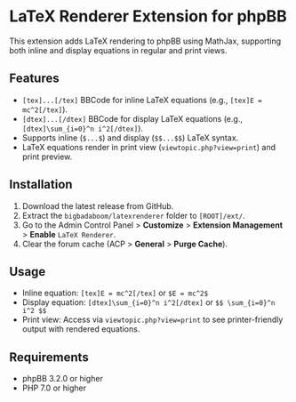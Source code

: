 # LaTeX Renderer Extension for phpBB

This extension adds LaTeX rendering to phpBB using MathJax, supporting both inline and display equations in regular and print views.

## Features
- `[tex]...[/tex]` BBCode for inline LaTeX equations (e.g., `[tex]E = mc^2[/tex]`).
- `[dtex]...[/dtex]` BBCode for display LaTeX equations (e.g., `[dtex]\sum_{i=0}^n i^2[/dtex]`).
- Supports inline (`$...$`) and display (`$$...$$`) LaTeX syntax.
- LaTeX equations render in print view (`viewtopic.php?view=print`) and print preview.

## Installation
1. Download the latest release from GitHub.
2. Extract the `bigbadaboom/latexrenderer` folder to `[ROOT]/ext/`.
3. Go to the Admin Control Panel > **Customize** > **Extension Management** > **Enable** `LaTeX Renderer`.
4. Clear the forum cache (ACP > **General** > **Purge Cache**).

## Usage
- Inline equation: `[tex]E = mc^2[/tex]` or `$E = mc^2$`
- Display equation: `[dtex]\sum_{i=0}^n i^2[/dtex]` or `$$ \sum_{i=0}^n i^2 $$`
- Print view: Access via `viewtopic.php?view=print` to see printer-friendly output with rendered equations.

## Requirements
- phpBB 3.2.0 or higher
- PHP 7.0 or higher